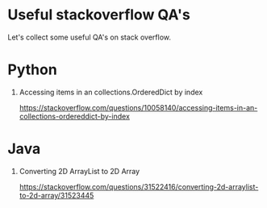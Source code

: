 # Useful stackoverflow QA's
Let's collect some useful QA's on stack overflow.

# Python
1.  Accessing items in an collections.OrderedDict by index

    https://stackoverflow.com/questions/10058140/accessing-items-in-an-collections-ordereddict-by-index
    
# Java
1.  Converting 2D ArrayList to 2D Array

    https://stackoverflow.com/questions/31522416/converting-2d-arraylist-to-2d-array/31523445


